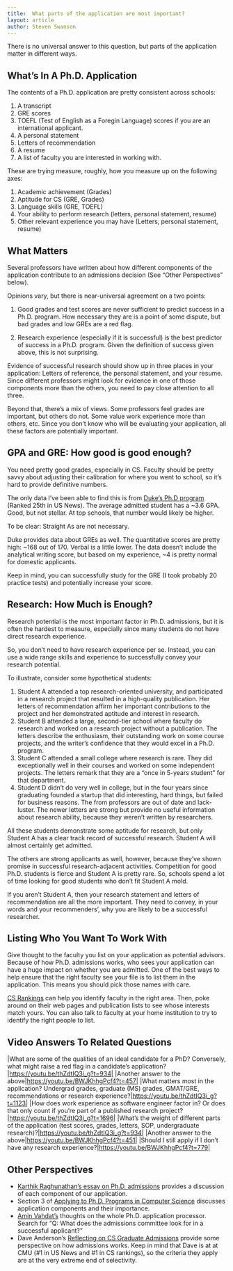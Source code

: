 ```yaml
---
title:  What parts of the application are most important?
layout: article
author: Steven Swanson
---
```



There is no universal answer to this question, but parts of the application matter in different ways.

## What’s In A Ph.D. Application

The contents of a Ph.D. application are pretty consistent across schools:

1.  A transcript
2.  GRE scores
3.  TOEFL (Test of English as a Foregin Language) scores if you are an international applicant.
4.  A personal statement
5.  Letters of recommendation
6.  A resume
7.  A list of faculty you are interested in working with.

These are trying measure, roughly, how you measure up on the following axes:

1.  Academic achievement (Grades)
2.  Aptitude for CS (GRE, Grades)
3.  Language skills (GRE, TOEFL)
4.  Your ability to perform research (letters, personal statement, resume)
5.  Other relevant experience you may have (Letters, personal statement, resume)

## What Matters

Several professors have written about how different components of the
application contribute to an admissions decision (See “Other Perspectives”
below).

Opinions vary, but there is near-universal agreement on a two points:

1. Good grades and test scores are never sufficient to predict success in a
   Ph.D. program.  How necessary they are is a point of some dispute, but bad
   grades and low GREs are a red flag.

2. Research experience (especially if it is successful) is the best predictor
   of success in a Ph.D. program.  Given the definition of success given above,
   this is not surprising.

Evidence of successful research should show up in three places in your
application: Letters of reference, the personal statement, and your resume.
Since different professors might look for evidence in one of those components
more than the others, you need to pay close attention to all three.

Beyond that, there’s a mix of views.  Some professors feel grades are
important, but others do not.  Some value work experience more than others,
etc.  Since you don’t know who will be evaluating your application, all these
factors are potentially important.

## GPA and GRE: How good is good enough?

You need pretty good grades, especially in CS.  Faculty should be pretty savvy about adjusting their calibration for where you went to school, so it’s hard to provide definitive numbers.

The only data I’ve been able to find this is from [Duke’s Ph.D
program](https://gradschool.duke.edu/about/statistics/computer-science-phd-admissions-and-enrollment-statistics)
(Ranked 25th in US News).  The average admitted student has a ~3.6 GPA.  Good,
but not stellar.  At top schools, that number would likely be higher.  

To be clear: Straight As are not necessary.

Duke provides data about GREs as well.  The quantitative scores are pretty
high: ~168 out of 170.  Verbal is a little lower.  The data doesn’t include the
analytical writing score, but based on my experience, ~4 is pretty normal for
domestic applicants.

Keep in mind, you can successfully study for the GRE (I took probably 20
practice tests) and potentially increase your score.

## Research: How Much is Enough?

Research potential is the most important factor in Ph.D. admissions, but it is
often the hardest to measure, especially since many students do not have direct
research experience.  

So, you don’t need to have research experience per se.  Instead, you can use a
wide range skills and experience to successfully convey your research
potential.

To illustrate, consider some hypothetical students:

1.  Student A attended a top research-oriented university, and participated in a research project that resulted in a high-quality publication.  Her letters of recommendation affirm her important contributions to the project and her demonstrated aptitude and interest in research.
2.  Student B attended a large, second-tier school where faculty do research and worked on a research project without a publication.  The letters describe the enthusiasm, their outstanding work on some course projects, and the writer’s confidence that they would excel in a Ph.D. program.
3.  Student C attended a small college where research is rare.  They did exceptionally well in their courses and worked on some independent projects.  The letters remark that they are a “once in 5-years student” for that department.
4.  Student D didn’t do very well in college, but in the four years since graduating founded a startup that did interesting, hard things, but failed for business reasons.  The from professors are out of date and lack-luster.  The newer letters are strong but provide no useful information about research ability, because they weren’t written by researchers.

All these students demonstrate some aptitude for research, but only Student A
has a clear track record of successful research.  Student A will almost
certainly get admitted.

The others are strong applicants as well, however, because they’ve shown
promise in successful research-adjacent activities.  Competition for good
Ph.D. students is fierce and Student A is pretty rare.  So, schools spend a lot
of time looking for good students who don’t fit Student A mold.

If you aren’t Student A, then your research statement and letters of
recommendation are all the more important.  They need to convey, in your words
and your recommenders’, why you are likely to be a successful researcher.

## Listing Who You Want To Work With

Give thought to the faculty you list on your application as potential advisors.
Because of how Ph.D. admissions works, who sees your application can have a
huge impact on whether you are admitted.  One of the best ways to help ensure
that the right faculty see your file is to list them in the application.  This
means you should pick those names with care.

[CS Rankings](http://csrankings.org) can help you identify faculty in the right area.  Then, poke around on their web pages and publication lists to see whose interests match yours.   You can also talk to faculty at your home institution to try to identify the right people to list.

## Video Answers To Related Questions


|What are some of the qualities of an ideal candidate for a PhD? Conversely, what might raise a red flag in a candidate’s application?|https://youtu.be/thZdtIQ3i_g?t=934|
|Another answer to the above|https://youtu.be/BWJKhhgPcf4?t=457|
|What matters most in the application? Undergrad grades, graduate (MS) grades, GMAT/GRE, recommendations or research experience?|https://youtu.be/thZdtIQ3i_g?t=1123|
|How does work experience as software engineer factor in? Or does that only count if you’re part of a published research project?|https://youtu.be/thZdtIQ3i_g?t=1696|
|What’s the weight of different parts of the application (test scores, grades, letters, SOP, undergraduate research)?|https://youtu.be/thZdtIQ3i_g?t=934|
|Another answer to the above|https://youtu.be/BWJKhhgPcf4?t=451|
|Should I still apply if I don’t have any research experience?|https://youtu.be/BWJKhhgPcf4?t=779|

## Other Perspectives

*   [Karthik Raghunathan’s essay on Ph.D. admissions](https://nlp.stanford.edu/~rkarthik/DAGAP.pdf) provides a discussion of each component of our application.
*   Section 3 of [Applying to Ph.D. Programs in Computer Science](2021-03-14-mor-harchol-balter-essay.md) discusses application components and their importance.
*   [Amin Vahdat’s](https://idleprocess.wordpress.com/2009/12/07/why-go-to-graduate-school-and-how-to-get-into-the-program-of-your-dreams/)
 thoughts on the whole Ph.D. application processor.  Search for “Q: What does the admissions committee look for in a successful applicant?”
*   Dave Anderson’s [Reflecting on CS Graduate Admissions](https://da-data.blogspot.com/2015/03/reflecting-on-cs-graduate-admissions.html) provide some perspective on how admissions works.  Keep in mind that Dave is at at CMU (#1 in US News and #1 in CS rankings), so the criteria they apply are at the very extreme end of selectivity.
